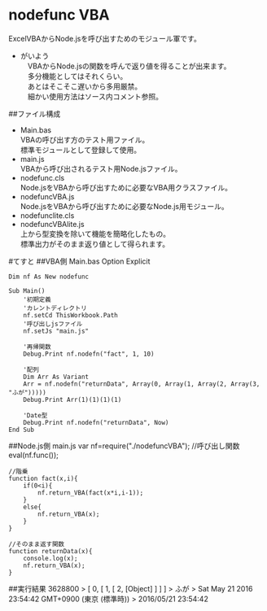 # nodefunc VBA
  ExcelVBAからNode.jsを呼び出すためのモジュール軍です。  
  
* がいよう  
　VBAからNode.jsの関数を呼んで返り値を得ることが出来ます。  
　多分機能としてはそれくらい。  
　あとはそこそこ遅いから多用厳禁。  
　細かい使用方法はソース内コメント参照。  
    
##ファイル構成
* Main.bas  
VBAの呼び出す方のテスト用ファイル。  
標準モジュールとして登録して使用。  
* main.js  
VBAから呼び出されるテスト用Node.jsファイル。  
* nodefunc.cls  
Node.jsをVBAから呼び出すために必要なVBA用クラスファイル。  
* nodefuncVBA.js  
Node.jsをVBAから呼び出すために必要なNode.js用モジュール。  
* nodefunclite.cls  
* nodefuncVBAlite.js  
上から型変換を除いて機能を簡略化したもの。  
標準出力がそのまま返り値として得られます。  
  
#てすと
##VBA側 Main.bas
	Option Explicit

	Dim nf As New nodefunc
	
	Sub Main()
	    '初期定義
	    'カレントディレクトリ
	    nf.setCd ThisWorkbook.Path
	    '呼び出しjsファイル
	    nf.setJs "main.js"
	
	    '再帰関数
	    Debug.Print nf.nodefn("fact", 1, 10)
	
	    '配列
	    Dim Arr As Variant
	    Arr = nf.nodefn("returnData", Array(0, Array(1, Array(2, Array(3, "ふが")))))
	    Debug.Print Arr(1)(1)(1)(1)
	
	    'Date型
	    Debug.Print nf.nodefn("returnData", Now)
	End Sub

##Node.js側 main.js
	var nf=require("./nodefuncVBA");
	//呼び出し関数
	eval(nf.func());
	
	//階乗
	function fact(x,i){
		if(0<i){
			nf.return_VBA(fact(x*i,i-1));
		}
		else{
			nf.return_VBA(x);
		}
	}
	
	//そのまま返す関数
	function returnData(x){
		console.log(x);
		nf.return_VBA(x);
	}

##実行結果
	 3628800 
	> [ 0, [ 1, [ 2, [Object] ] ] ]
	> 
	ふが
	> Sat May 21 2016 23:54:42 GMT+0900 (東京 (標準時))
	> 
	2016/05/21 23:54:42 


